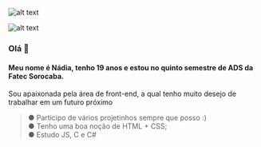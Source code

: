 ![alt text](https://lh3.googleusercontent.com/-21YErQo2Uwc/YeK_A-oWPyI/AAAAAAAAAMA/XyZkIO-vdlgkkpzXWbICVcsv5Ke3RhrywCNcBGAsYHQ/s16000/Banner%2Bgithub.png)  
  
![alt text](https://1.bp.blogspot.com/-bADy-s4ezuo/X6BHOF5OyOI/AAAAAAAAAyE/xeEgO7p9ZpU6TUyCnQhTcUKfVn7Was3GACLcBGAsYHQ/s217/hello%2Bworld.png)
### Olá 🌸
#### Meu nome é Nádia, tenho 19 anos e estou no quinto semestre de ADS da Fatec Sorocaba.  
 Sou apaixonada pela área de front-end, a qual tenho muito desejo de trabalhar em um futuro próximo  
   > ● Participo de vários projetinhos sempre que posso :)  
   > ● Tenho uma boa noção de HTML + CSS;  
   > ● Estudo JS, C e C#  
   


<!--
**NadyCarboni/NadyCarboni** is a ✨ _special_ ✨ repository because its `README.md` (this file) appears on your GitHub profile.

Here are some ideas to get you started:

- 🔭 I’m currently working on ...
- 🌱 I’m currently learning ...
- 👯 I’m looking to collaborate on ...
- 🤔 I’m looking for help with ...
- 💬 Ask me about ...
- 📫 How to reach me: ...
- 😄 Pronouns: ...
- ⚡ Fun fact: ...
-->
